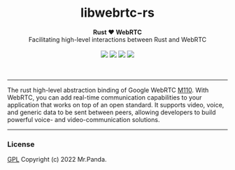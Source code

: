 <h1 align="center">
    libwebrtc-rs
</h1>
<div align="center">
    <strong>Rust ❤️ WebRTC</strong>
    </br>
    <span>Facilitating high-level interactions between Rust and WebRTC</span>
</div>
</br>
<div align="center">
    <img src="https://img.shields.io/github/languages/top/mycrl/libwebrtc-rs"/>
    <img src="https://img.shields.io/github/license/mycrl/libwebrtc-rs"/>
    <img src="https://img.shields.io/github/issues/mycrl/libwebrtc-rs"/>
    <img src="https://img.shields.io/github/stars/mycrl/libwebrtc-rs"/>
</div>
<br/>
<br/>

---

The rust high-level abstraction binding of Google WebRTC [M110](https://groups.google.com/g/discuss-webrtc/c/Yf6c3HW4N3k/m/3SC_Hy15BQAJ). With WebRTC, you can add real-time communication capabilities to your application that works on top of an open standard. It supports video, voice, and generic data to be sent between peers, allowing developers to build powerful voice- and video-communication solutions.

---

### License
[GPL](./LICENSE) Copyright (c) 2022 Mr.Panda.
